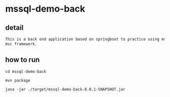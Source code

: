 # mssql-demo-back

## detail
```html
This is a back end application based on springboot to practice using mssql and learning
mvc framework.
```
## how to run
```shell
cd mssql-demo-back

mvn package

java -jar ./target/mssql-demo-back-0.0.1-SNAPSHOT.jar
```
